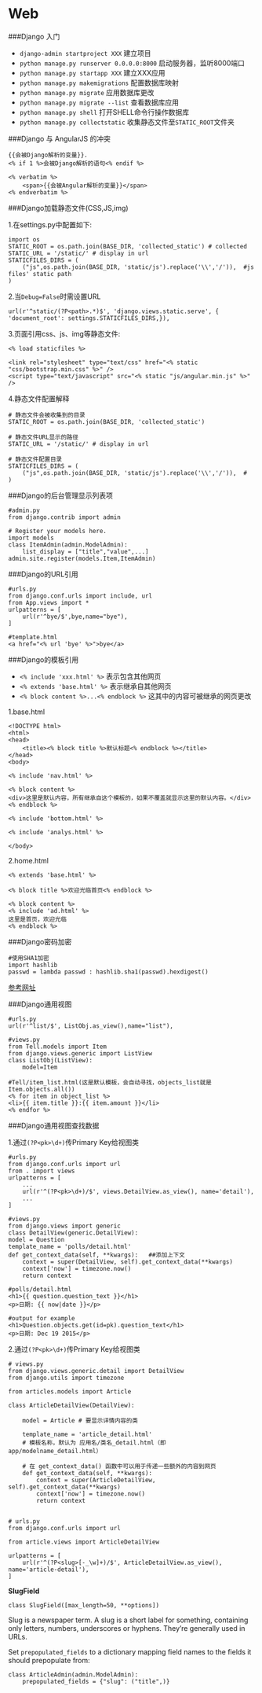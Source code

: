 Web
===

###Django 入门
+ `django-admin startproject XXX` 建立项目
+ `python manage.py runserver 0.0.0.0:8000` 启动服务器，监听8000端口
+ `python manage.py startapp XXX` 建立XXX应用
+ `python manage.py makemigrations` 配置数据库映射
+ `python manage.py migrate` 应用数据库更改
+ `python manage.py migrate --list` 查看数据库应用
+ `python manage.py shell` 打开SHELL命令行操作数据库
+ `python manage.py collectstatic` 收集静态文件至`STATIC_ROOT`文件夹


###Django 与 AngularJS 的冲突

	{{会被Django解析的变量}}.
	<% if 1 %>会被Django解析的语句<% endif %>

	<% verbatim %>
    	<span>{{会被Angular解析的变量}}</span>
	<% endverbatim %>

###Django加载静态文件(CSS,JS,img)

1.在settings.py中配置如下:

    import os
	STATIC_ROOT = os.path.join(BASE_DIR, 'collected_static') # collected
	STATIC_URL = '/static/' # display in url
	STATICFILES_DIRS = (  
	    ("js",os.path.join(BASE_DIR, 'static/js').replace('\\','/')),  #js files' static path
	)

2.当`Debug=False`时需设置URL

	url(r'^static/(?P<path>.*)$', 'django.views.static.serve', { 'document_root': settings.STATICFILES_DIRS,}),

3.页面引用css、js、img等静态文件:

	<% load staticfiles %>

	<link rel="stylesheet" type="text/css" href="<% static "css/bootstrap.min.css" %>" />
	<script type="text/javascript" src="<% static "js/angular.min.js" %>" />

4.静态文件配置解释

	# 静态文件会被收集到的目录
	STATIC_ROOT = os.path.join(BASE_DIR, 'collected_static')

	# 静态文件URL显示的路径
	STATIC_URL = '/static/' # display in url

	# 静态文件配置目录
	STATICFILES_DIRS = (  
	    ("js",os.path.join(BASE_DIR, 'static/js').replace('\\','/')),  #
	)

###Django的后台管理显示列表项

	#admin.py
	from django.contrib import admin

	# Register your models here.
	import models
	class ItemAdmin(admin.ModelAdmin):
		list_display = ["title","value",...]
	admin.site.register(models.Item,ItemAdmin)

###Django的URL引用

	#urls.py
	from django.conf.urls import include, url
	from App.views import *
	urlpatterns = [
	    url(r'^bye/$',bye,name="bye"),
	]

	#template.html
	<a href="<% url 'bye' %>">bye</a>

###Django的模板引用
+ `<% include 'xxx.html' %>` 表示包含其他网页
+ `<% extends 'base.html' %>` 表示继承自其他网页
+ `<% block content %>...<% endblock %>` 这其中的内容可被继承的网页更改

1.base.html

	<!DOCTYPE html>
	<html>
	<head>
	    <title><% block title %>默认标题<% endblock %></title>
	</head>
	<body>

	<% include 'nav.html' %>

	<% block content %>
	<div>这里是默认内容，所有继承自这个模板的，如果不覆盖就显示这里的默认内容。</div>
	<% endblock %>

	<% include 'bottom.html' %>

	<% include 'analys.html' %>

	</body>


2.home.html

	<% extends 'base.html' %>

	<% block title %>欢迎光临首页<% endblock %>

	<% block content %>
	<% include 'ad.html' %>
	这里是首页，欢迎光临
	<% endblock %>

###Django密码加密

	#使用SHA1加密
	import hashlib
	passwd = lambda passwd : hashlib.sha1(passwd).hexdigest()

[参考网址](http://www.liaoxuefeng.com/wiki/001374738125095c955c1e6d8bb493182103fac9270762a000/0013868328251266d86585fc9514536a638f06b41908d44000)

###Django通用视图

	#urls.py
	url(r'^list/$', ListObj.as_view(),name="list"),

	#views.py
	from Tell.models import Item
	from django.views.generic import ListView
	class ListObj(ListView):
    	model=Item

    #Tell/item_list.html(这是默认模板，会自动寻找，objects_list就是Item.objects.all())
    <% for item in object_list %>
    <li>{{ item.title }}:{{ item.amount }}</li>
	<% endfor %>

###Django通用视图查找数据

1.通过`(?P<pk>\d+)`传Primary Key给视图类

	#urls.py
	from django.conf.urls import url
	from . import views
	urlpatterns = [
		...
	    url(r'^(?P<pk>\d+)/$', views.DetailView.as_view(), name='detail'),
	    ...
	]

	#views.py
	from django.views import generic
	class DetailView(generic.DetailView):
    model = Question
    template_name = 'polls/detail.html'    
    def get_context_data(self, **kwargs):   ##添加上下文
        context = super(DetailView, self).get_context_data(**kwargs)
        context['now'] = timezone.now()
        return context

    #polls/detail.html
    <h1>{{ question.question_text }}</h1>
    <p>日期: {{ now|date }}</p>

    #output for example
    <h1>Question.objects.get(id=pk).question_text</h1>
    <p>日期: Dec 19 2015</p>

2.通过`(?P<pk>\d+)`传Primary Key给视图类

	# views.py
	from django.views.generic.detail import DetailView
	from django.utils import timezone

	from articles.models import Article

	class ArticleDetailView(DetailView):

	    model = Article # 要显示详情内容的类

	    template_name = 'article_detail.html'
	    # 模板名称，默认为 应用名/类名_detail.html（即 app/modelname_detail.html）

	    # 在 get_context_data() 函数中可以用于传递一些额外的内容到网页
	    def get_context_data(self, **kwargs):
	        context = super(ArticleDetailView, self).get_context_data(**kwargs)
	        context['now'] = timezone.now()
	        return context


	# urls.py
	from django.conf.urls import url

	from article.views import ArticleDetailView

	urlpatterns = [
	    url(r'^(?P<slug>[-_\w]+)/$', ArticleDetailView.as_view(), name='article-detail'),
	]

__SlugField__

`class SlugField([max_length=50, **options])`

Slug is a newspaper term. A slug is a short label for something, containing only letters, numbers, underscores or hyphens. They’re generally used in URLs.

Set `prepopulated_fields` to a dictionary mapping field names to the fields it should prepopulate from:

	class ArticleAdmin(admin.ModelAdmin):
	    prepopulated_fields = {"slug": ("title",)}

